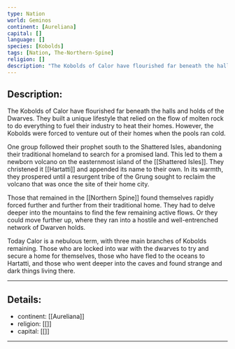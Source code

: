 ```yaml
---
type: Nation
world: Geminos
continent: [Aureliana]
capital: []
language: []
species: [Kobolds]
tags: [Nation, The-Northern-Spine]
religion: []
description: "The Kobolds of Calor have flourished far beneath the halls and holds of the Dwarves.  They built a unique lifestyle that relied on the flow of molten rock to do everything to fuel their industry to heat their homes. However, the Kobolds were forced to venture out of their homes when the pools ran cold. "
---
```


## Description:


The Kobolds of Calor have flourished far beneath the halls and holds of the Dwarves.  They built a unique lifestyle that relied on the flow of molten rock to do everything to fuel their industry to heat their homes. However, the Kobolds were forced to venture out of their homes when the pools ran cold. 

One group followed their prophet south to the Shattered Isles, abandoning their traditional homeland to search for a promised land. This led to them a newborn volcano on the easternmost island of the [[Shattered Isles]]. They christened it [[Hartatti]] and appended its name to their own. In its warmth, they prospered until a resurgent tribe of the Grung sought to reclaim the volcano that was once the site of their home city.  

Those that remained in the [[Northern Spine]] found themselves rapidly forced further and further from their traditional home. They had to delve deeper into the mountains to find the few remaining active flows. Or they could move further up, where they ran into a hostile and well-entrenched network of Dwarven holds. 

Today Calor is a nebulous term, with three main branches of Kobolds remaining. Those who are locked into war with the dwarves to try and secure a home for themselves, those who have fled to the oceans to Hartatti, and those who went deeper into the caves and found strange and dark things living there.
  



---
## Details:
- continent: [[Aureliana]]
- religion: [[]]
- capital: [[]]

---




